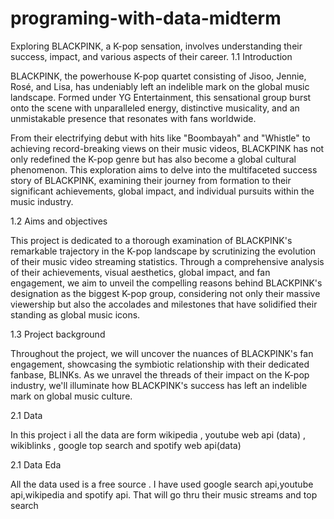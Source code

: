 # programing-with-data-midterm

Exploring BLACKPINK, a K-pop sensation, involves understanding their success, impact, and various aspects of their career.
1.1 Introduction

BLACKPINK, the powerhouse K-pop quartet consisting of Jisoo, Jennie, Rosé, and Lisa, has undeniably left an indelible mark on the global music landscape. Formed under YG Entertainment, this sensational group burst onto the scene with unparalleled energy, distinctive musicality, and an unmistakable presence that resonates with fans worldwide.

From their electrifying debut with hits like "Boombayah" and "Whistle" to achieving record-breaking views on their music videos, BLACKPINK has not only redefined the K-pop genre but has also become a global cultural phenomenon. This exploration aims to delve into the multifaceted success story of BLACKPINK, examining their journey from formation to their significant achievements, global impact, and individual pursuits within the music industry.

1.2 Aims and objectives

This project is dedicated to a thorough examination of BLACKPINK's remarkable trajectory in the K-pop landscape by scrutinizing the evolution of their music video streaming statistics. Through a comprehensive analysis of their achievements, visual aesthetics, global impact, and fan engagement, we aim to unveil the compelling reasons behind BLACKPINK's designation as the biggest K-pop group, considering not only their massive viewership but also the accolades and milestones that have solidified their standing as global music icons.

1.3 Project background

Throughout the project, we will uncover the nuances of BLACKPINK's fan engagement, showcasing the symbiotic relationship with their dedicated fanbase, BLINKs. As we unravel the threads of their impact on the K-pop industry, we'll illuminate how BLACKPINK's success has left an indelible mark on global music culture.

2.1 Data

In this project i all the data are form wikipedia , youtube web api (data) , wikiblinks , google top search and spotify web api(data)

2.1 Data Eda

All the data used is a free source . I have used google search api,youtube api,wikipedia and spotify api. That will go thru their music streams and top search

